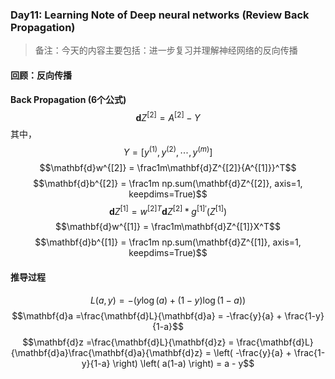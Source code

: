 ### Day11: Learning Note of Deep neural networks (Review Back Propagation)
> 备注：今天的内容主要包括：进一步复习并理解神经网络的反向传播

#### 回顾：反向传播
**Back Propagation (6个公式)**  
$$\mathbf{d}Z^{[2]} = A^{[2]} - Y$$
其中，
$$Y = \left[y^{(1)}, y^{(2)}, \cdots, y^{(m)} \right]$$
$$\mathbf{d}w^{[2]} = \frac1m\mathbf{d}Z^{[2]}{A^{[1]}}^T$$ 
$$\mathbf{d}b^{[2]} = \frac1m np.sum(\mathbf{d}Z^{[2]}, axis=1, keepdims=True)$$
$$\mathbf{d}Z^{[1]} = {w^{[2]}}^T\mathbf{d}Z^{[2]} * {g^{[1]}}^\prime(Z^{[1]})$$
$$\mathbf{d}w^{[1]} = \frac1m\mathbf{d}Z^{[1]}X^T$$
$$\mathbf{d}b^{[1]} = \frac1m np.sum(\mathbf{d}Z^{[1]}, axis=1, keepdims=True)$$

#### 推导过程
$$L(a, y) = -(y\log(a)+(1-y)\log(1-a))$$
$$\mathbf{d}a =\frac{\mathbf{d}L}{\mathbf{d}a} = -\frac{y}{a} + \frac{1-y}{1-a}$$
$$\mathbf{d}z =\frac{\mathbf{d}L}{\mathbf{d}z} = \frac{\mathbf{d}L}{\mathbf{d}a}\frac{\mathbf{d}a}{\mathbf{d}z} = \left( -\frac{y}{a} + \frac{1-y}{1-a} \right) \left( a(1-a) \right) = a - y$$